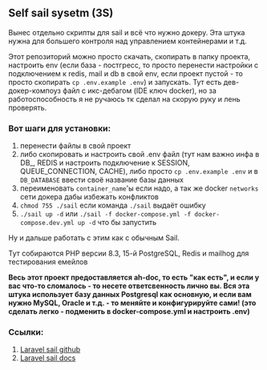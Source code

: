 ## Self sail sysetm (3S)

Вынес отдельно скрипты для sail и всё что нужно докеру. Эта штука нужна для 
большего контроля над управлением контейнерами и т.д.

Этот репозиторий можно просто скачать, скопирать в папку проекта, настроить env (если база - постгресс, то просто перенести настройки с подключением к redis, mail и db в свой env, если проект пустой - то просто скопирать `cp .env.example .env`) и запускать. Тут есть дев-докер-компоуз файл с икс-дебагом (IDE ключ docker), но за работоспособность я не ручаюсь тк сделал на скорую руку и лень проверять.

### Вот шаги для установки:
1. перенести файлы в свой проект
2. либо скопировать и настроить свой .env файл (тут нам важно инфа в DB_, REDIS и настроить подключение к SESSION, QUEUE_CONNECTION, CACHE), либо просто `cp .env.example .env` и в `DB_DATABASE` ввести своё название базы данных
3. переименовать `container_name`'ы если надо, а так же docker `networks` сети докера дабы избежать конфликтов
4. `chmod 755 ./sail` если команда `./sail` выдаёт ошибку
5. `./sail up -d` или `./sail -f docker-compose.yml -f docker-compose.dev.yml up -d` что бы запустить

Ну и дальше работать с этим как с обычным Sail.

Тут собираются PHP версии 8.3, 15-й PostgreSQL, Redis и mailhog для тестирования емейлов

**Весь этот проект предоставляется ah-doc, то есть "как есть", и если у вас что-то сломалось - то несете ответсвенность лично вы. Вся эта штука использует базу данных Postgresql как основную, и если вам нужно MySQL, Oracle и т.д. - то меняйте и конфигурируйте сами! (это сделать легко - подменить в docker-compose.yml и настроить .env)**

### Ссылки:
1. [Laravel sail github](https://github.com/laravel/sail)
2. [Laravel sail docs](https://laravel.com/docs/11.x/sail)